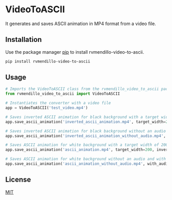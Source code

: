 # VideoToASCII

It generates and saves ASCII animation in MP4 format from a video file.

## Installation

Use the package manager [pip][pip-url] to install rvmendillo-video-to-ascii.

```bash
pip install rvmendillo-video-to-ascii
```

## Usage

```python
# Imports the VideoToASCII class from the rvmendillo_video_to_ascii package
from rvmendillo_video_to_ascii import VideoToASCII

# Instantiates the converter with a video file
app = VideoToASCII('test_video.mp4')

# Saves inverted ASCII animation for black background with a target width of 200 pixels in an MP4 file
app.save_ascii_animation('inverted_ascii_animation.mp4', target_width=200)

# Saves inverted ASCII animation for black background without an audio and with a target width of 200 pixels in an MP4 file
app.save_ascii_animation('inverted_ascii_animation_without_audio.mp4', with_audio=False, target_width=200)

# Saves ASCII animation for white background with a target width of 200 pixels in an MP4 file
app.save_ascii_animation('ascii_animation.mp4', target_width=200, inverted=False)

# Saves ASCII animation for white background without an audio and with a target width of 200 pixels in an MP4 file
app.save_ascii_animation('ascii_animation_without_audio.mp4', with_audio=False, target_width=200, inverted=False)
```

## License
[MIT][mit-license]

[pip-url]: https://pip.pypa.io/en/stable/
[mit-license]: https://choosealicense.com/licenses/mit/
